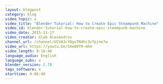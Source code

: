 ```yaml
---
layout: blogpost
category: blog
video_topic: x
video_title: "Blender Tutorial: How to Create Epic Steampunk Machine"
video_id: blender-tutorial-how-to-create-epic-steampunk-machine
video_date: 2015-11-17
video_creator: Gleb Alexandrov
channel_url: /channel/UCVA3cYOgsTN4hs3v7pjne7w
video_url: https://youtu.be/SXeQ9TM-mh4
video_length: 0:16:46
language_audio: English
language_subs: x
blender_version: 2.78
tags_software: x
starttime: 0:06:40
---
```

